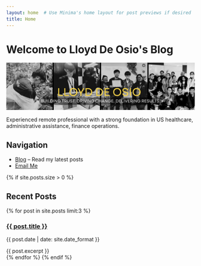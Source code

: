 ```yaml
---
layout: home  # Use Minima's home layout for post previews if desired
title: Home
---
```


# Welcome to Lloyd De Osio's Blog

![Banner](banner.jpg)  <!-- If banner is an asset; upload if needed -->

Experienced remote professional with a strong foundation in US healthcare, administrative assistance, finance operations.

## Navigation
- [Blog](/blog/) – Read my latest posts
- [Email Me](mailto:lpdeosio@gmail.com)

{% if site.posts.size > 0 %}
## Recent Posts
{% for post in site.posts limit:3 %}
  <article>
    <h3><a href="{{ post.url }}">{{ post.title }}</a></h3>
    <p>{{ post.date | date: site.date_format }}</p>
    {{ post.excerpt }}
  </article>
{% endfor %}
{% endif %}
